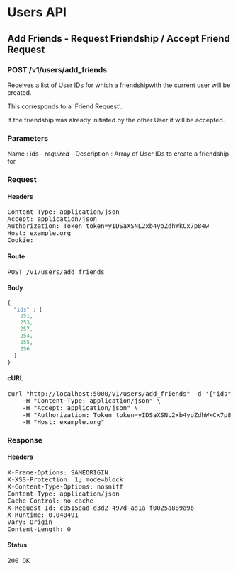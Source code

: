 # Users API

## Add Friends - Request Friendship / Accept Friend Request

### POST /v1/users/add_friends

Receives a list of User IDs for which a friendshipwith the current user will be created.

This corresponds to a &#39;Friend Request&#39;.

If the friendship was already initiated by the other User it will be accepted.



### Parameters

Name : ids *- required -*
Description : Array of User IDs to create a friendship for

### Request

#### Headers

<pre>Content-Type: application/json
Accept: application/json
Authorization: Token token=yIDSaXSNL2xb4yoZdhWkCx7p84w
Host: example.org
Cookie: </pre>

#### Route

<pre>POST /v1/users/add_friends</pre>

#### Body
```javascript
{
  "ids" : [
    251,
    253,
    257,
    254,
    255,
    256
  ]
}
```


#### cURL

<pre class="request">curl &quot;http://localhost:5000/v1/users/add_friends&quot; -d &#39;{&quot;ids&quot;:[251,253,257,254,255,256]}&#39; -X POST \
	-H &quot;Content-Type: application/json&quot; \
	-H &quot;Accept: application/json&quot; \
	-H &quot;Authorization: Token token=yIDSaXSNL2xb4yoZdhWkCx7p84w&quot; \
	-H &quot;Host: example.org&quot;</pre>

### Response

#### Headers

<pre>X-Frame-Options: SAMEORIGIN
X-XSS-Protection: 1; mode=block
X-Content-Type-Options: nosniff
Content-Type: application/json
Cache-Control: no-cache
X-Request-Id: c0515ead-d3d2-497d-ad1a-f0025a889a9b
X-Runtime: 0.040491
Vary: Origin
Content-Length: 0</pre>

#### Status

<pre>200 OK</pre>

